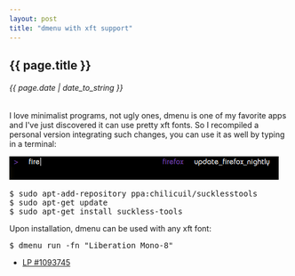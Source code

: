 ```yaml
---
layout: post
title: "dmenu with xft support"
---
```


## {{ page.title }}

###### {{ page.date | date_to_string }}

I love minimalist programs, not ugly ones, dmenu is one of my favorite apps and I've just discovered it can use pretty xft fonts. So I recompiled a personal version integrating such changes, you can use it as well by typing in a terminal:

**[![](/assets/img/65.jpg)](/assets/img/65.jpg)**

<pre class="sh_sh">
$ sudo apt-add-repository ppa:chilicuil/sucklesstools
$ sudo apt-get update
$ sudo apt-get install suckless-tools 
</pre>

Upon installation, dmenu can be used with any xft font:

<pre class="sh_sh">
$ dmenu_run -fn "Liberation Mono-8"
</pre>

- [LP #1093745](https://bugs.launchpad.net/ubuntu/+source/suckless-tools/+bug/1093745)
